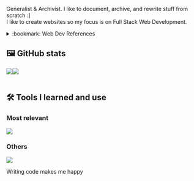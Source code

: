 Generalist & Archivist. I like to document, archive, and rewrite stuff from scratch :] <br>
I like to create websites so my focus is on Full Stack Web Development. <br>

<details>
  <summary>:bookmark: Web Dev References</summary>
    :scroll: Official Docs <br>
      <a href="https://developer.mozilla.org/en-US/" target="_blank">MDN Web Docs</a> |
      <a href="https://git-scm.com/doc" target="_blank">Git Docs</a> <br>
    :globe_with_meridians: <br>
      <a href="https://css-tricks.com/" target="_blank">CSS Tricks</a> |
      <a href="https://mobbin.com/discover/sites/latest" target="_blank">Mobbin</a> |
      <a href="https://www.atlassian.com/git" target="_blank">Atlassian</a> <br>
    :video_camera: <br>
      <a href="https://m.youtube.com/@WebDevSimplified" target="_blank">Web Dev Simplified</a> |
      <a href="https://m.youtube.com/@coding2go" target="_blank">Coding2Go</a> <br>
</details>

## :framed_picture: GitHub stats
<div style="display: flex;">
<img src="https://github-readme-stats.vercel.app/api?username=giannasaurus&show_icons=true&theme=transparent"></a>
<img src="https://github-readme-stats.vercel.app/api/top-langs/?username=giannasaurus&layout=compact&theme=transparent"</a>
</div> <br>
<!--
![Gianna's GitHub stats](https://github-readme-stats.vercel.app/api?username=giannasaurus&show_icons=true&theme=transparent)
[![Top Langs](https://github-readme-stats.vercel.app/api/top-langs/?username=giannasaurus&layout=compact&theme=transparent)](https://github.com/giannasaurus/github-readme-stats)
-->

## :hammer_and_wrench: Tools I learned and use
### Most relevant
<div align='left'>
  <img src="https://skillicons.dev/icons?i=html,css,js,git,github,nodejs,npm,express,md,latex,notion,vscode&theme=dark" />
</p>

### Others
<p align='left'>
  <img src="https://skillicons.dev/icons?i=c,cs,java,py,jquery,d3,figma,visualstudio,sublime,atom,replit&theme=dark" />
</p>


Writing code makes me happy
